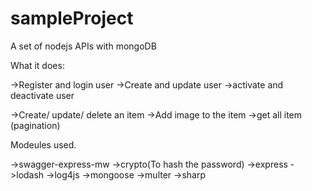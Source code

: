 # sampleProject

A set of nodejs APIs with mongoDB

What it does:

->Register and login user
->Create and update user
->activate and deactivate user

->Create/ update/ delete an item
->Add image to the item
->get all item (pagination)

Modeules used.

->swagger-express-mw
->crypto(To hash the password)
->express
->lodash
->log4js
->mongoose
->multer
->sharp
